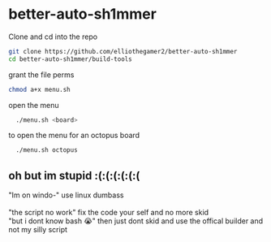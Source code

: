 # better-auto-sh1mmer

 Clone and cd into the repo
  ```bash
  git clone https://github.com/elliothegamer2/better-auto-sh1mmer
  cd better-auto-sh1mmer/build-tools
  ```

  grant the file perms
  ```bash
  chmod a+x menu.sh
  ```

  open the menu
  ```bash
    ./menu.sh <board>
  ```

  to open the menu for an octopus board
  ```bash
    ./menu.sh octopus
  ```

## oh but im stupid :(:(:(:(:(:(

"Im on windo-"
use linux dumbass<br>
<br>"the script no work"
fix the code your self and no more skid<br>
"but i dont know bash :sob:" then just dont skid and use the offical builder and not my silly script
